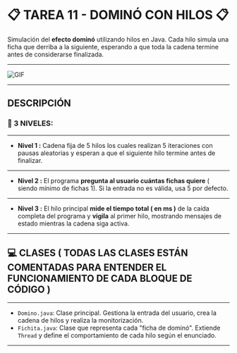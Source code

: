 # 📋 TAREA 11 - DOMINÓ CON HILOS 📋


Simulación del **efecto dominó** utilizando hilos en Java. Cada hilo simula una ficha que derriba a la siguiente, esperando a que toda la cadena termine antes de considerarse finalizada.

---

![GIF](https://i.pinimg.com/originals/5b/40/d7/5b40d7b8c626e62a663c3b0e719b0329.gif)

---
## DESCRIPCIÓN

### 🧩 3 NIVELES:
---

- **Nivel 1 :** Cadena fija de 5 hilos los cuales realizan 5 iteraciones con pausas aleatorias y esperan a que el siguiente hilo termine antes de finalizar.
---
- **Nivel 2 :** El programa **pregunta al usuario cuántas fichas quiere** ( siendo mínimo de fichas 1). Si la entrada no es válida, usa 5 por defecto.
---
- **Nivel 3 :** El hilo principal **mide el tiempo total ( en ms )** de la caída completa del programa y **vigila** al primer hilo, mostrando mensajes de estado mientras la cadena siga activa.
---


## 💻 CLASES ( TODAS LAS CLASES ESTÁN COMENTADAS PARA ENTENDER EL FUNCIONAMIENTO DE CADA BLOQUE DE CÓDIGO )
---
- `Domino.java`: Clase principal. Gestiona la entrada del usuario, crea la cadena de hilos y realiza la monitorización.
- `Fichita.java`: Clase que representa cada "ficha de dominó". Extiende `Thread` y define el comportamiento de cada hilo según el enunciado.
---

